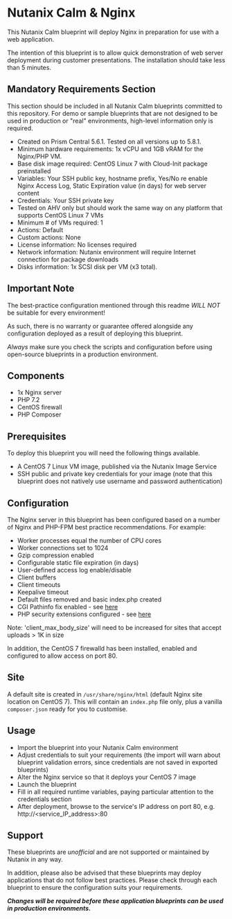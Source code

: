 # Nutanix Calm & Nginx

This Nutanix Calm blueprint will deploy Nginx in preparation for use with a web application.

The intention of this blueprint is to allow quick demonstration of web server deployment during customer presentations.  The installation should take less than 5 minutes.

## Mandatory Requirements Section

This section should be included in all Nutanix Calm blueprints committed to this repository.  For demo or sample blueprints that are not designed to be used in production or "real" environments, high-level information only is required.

- Created on Prism Central 5.6.1.  Tested on all versions up to 5.8.1.
- Minimum hardware requirements: 1x vCPU and 1GB vRAM for the Nginx/PHP VM.
- Base disk image required: CentOS Linux 7 with Cloud-Init package preinstalled
- Variables: Your SSH public key, hostname prefix, Yes/No re enable Nginx Access Log, Static Expiration value (in days) for web server content
- Credentials: Your SSH private key
- Tested on AHV only but should work the same way on any platform that supports CentOS Linux 7 VMs
- Minimum # of VMs required: 1
- Actions: Default
- Custom actions: None
- License information: No licenses required
- Network information: Nutanix environment will require Internet connection for package downloads
- Disks information: 1x SCSI disk per VM (x3 total).

## Important Note

The best-practice configuration mentioned through this readme *WILL NOT* be suitable for every environment!

As such, there is no warranty or guarantee offered alongside any configuration deployed as a result of deploying this blueprint.

*Always* make sure you check the scripts and configuration before using open-source blueprints in a production environment.

## Components

- 1x Nginx server
- PHP 7.2
- CentOS firewall
- PHP Composer

## Prerequisites

To deploy this blueprint you will need the following things available.

- A CentOS 7 Linux VM image, published via the Nutanix Image Service
- SSH public and private key credentials for your image (note that this blueprint does not natively use username and password authentication)

## Configuration

The Nginx server in this blueprint has been configured based on a number of Nginx and PHP-FPM best practice recommendations.  For example:

- Worker processes equal the number of CPU cores
- Worker connections set to 1024
- Gzip compression enabled
- Configurable static file expiration (in days)
- User-defined access log enable/disable
- Client buffers
- Client timeouts
- Keepalive timeout
- Default files removed and basic index.php created
- CGI Pathinfo fix enabled - see [here](https://serverfault.com/questions/627903/is-the-php-option-cgi-fix-pathinfo-really-dangerous-with-nginx-php-fpm)
- PHP security extensions configured - see [here](https://www.digitalocean.com/community/questions/php-fpm-security-limit_extension-issue)

Note: 'client_max_body_size' will need to be increased for sites that accept uploads > 1K in size

In addition, the CentOS 7 firewalld has been installed, enabled and configured to allow access on port 80.

## Site

A default site is created in `/usr/share/nginx/html` (default Nginx site location on CentOS 7).  This will contain an `index.php` file only, plus a vanilla `composer.json` ready for you to customise.  

## Usage

- Import the blueprint into your Nutanix Calm environment
- Adjust credentials to suit your requirements (the import will warn about blueprint validation errors, since credentials are not saved in exported blueprints)
- Alter the Nginx service so that it deploys your CentOS 7 image
- Launch the blueprint
- Fill in all required runtime variables, paying particular attention to the credentials section
- After deployment, browse to the service's IP address on port 80, e.g. http://<service_IP_address>:80

## Support

These blueprints are *unofficial* and are not supported or maintained by Nutanix in any way.

In addition, please also be advised that these blueprints may deploy applications that do not follow best practices.  Please check through each blueprint to ensure the configuration suits your requirements.

***Changes will be required before these application blueprints can be used in production environments.***